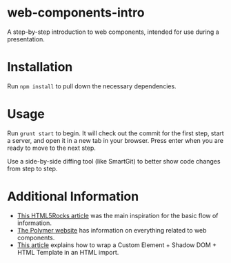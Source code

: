 web-components-intro
====================

A step-by-step introduction to web components, intended for use during a presentation.


Installation
============

Run `npm install` to pull down the necessary dependencies.


Usage
=====

Run `grunt start` to begin. It will check out the commit for the first step, start a server, and open it in a new tab in your browser. Press enter when you are ready to move to the next step.

Use a side-by-side diffing tool (like SmartGit) to better show code changes from step to step.


Additional Information
======================

* [This HTML5Rocks article](http://www.html5rocks.com/en/tutorials/webcomponents/customelements/) was the main inspiration for the basic flow of information.
* [The Polymer website](http://www.polymer-project.org/) has information on everything related to web components.
* [This article](http://robdodson.me/blog/2013/08/20/exploring-html-imports/) explains how to wrap a Custom Element + Shadow DOM + HTML Template in an HTML import.

